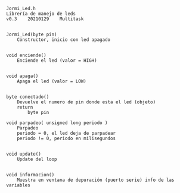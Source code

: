 	Jormi_Led.h		
	Librería de manejo de leds
	v0.3	20210129	Multitask	


	Jormi_Led(byte pin)
		Constructor, inicio con led apagado
	

	void enciende()
		Enciende el led (valor = HIGH)
	
	
	void apaga()
		Apaga el led (valor = LOW)
	

	byte conectado()
		Devuelve el numero de pin donde esta el led (objeto)
		return
			byte pin
	
	void parpadeo( unsigned long periodo )
		Parpadeo
		periodo = 0, el led deja de parpadear
		periodo != 0, periodo en milisegundos


	void update()
		Update del loop


	void informacion()
		Muestra en ventana de depuración (puerto serie) info de las variables
	
